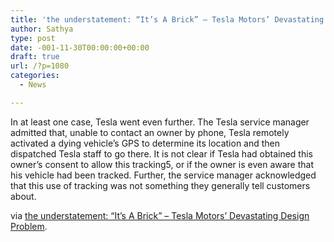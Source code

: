 ```yaml
---
title: 'the understatement: “It’s A Brick” – Tesla Motors’ Devastating Design Problem'
author: Sathya
type: post
date: -001-11-30T00:00:00+00:00
draft: true
url: /?p=1080
categories:
  - News

---
```

In at least one case, Tesla went even further. The Tesla service manager admitted that, unable to contact an owner by phone, Tesla remotely activated a dying vehicle’s GPS to determine its location and then dispatched Tesla staff to go there. It is not clear if Tesla had obtained this owner’s consent to allow this tracking5, or if the owner is even aware that his vehicle had been tracked. Further, the service manager acknowledged that this use of tracking was not something they generally tell customers about.

via [the understatement: “It’s A Brick” – Tesla Motors’ Devastating Design Problem][1].

 [1]: http://theunderstatement.com/post/18030062041/its-a-brick-tesla-motors-devastating-design?ee3855e0